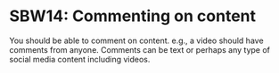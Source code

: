 SBW14: Commenting on content
============================

You should be able to comment on content. e.g., a video should have comments
from anyone. Comments can be text or perhaps any type of social media content
including videos.